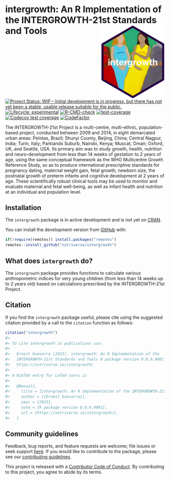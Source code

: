 
<!-- README.md is generated from README.Rmd. Please edit that file -->

# intergrowth: An R Implementation of the INTERGROWTH-21st Standards and Tools <img src="man/figures/logo.png" width="200px" align="right" />

<!-- badges: start -->

[![Project Status: WIP – Initial development is in progress, but there
has not yet been a stable, usable release suitable for the
public.](https://www.repostatus.org/badges/latest/wip.svg)](https://www.repostatus.org/#wip)
[![Lifecycle:
experimental](https://img.shields.io/badge/lifecycle-experimental-orange.svg)](https://lifecycle.r-lib.org/articles/stages.html#experimental)
[![R-CMD-check](https://github.com/nutriverse/intergrowth/actions/workflows/R-CMD-check.yaml/badge.svg)](https://github.com/nutriverse/intergrowth/actions/workflows/R-CMD-check.yaml)
[![test-coverage](https://github.com/nutriverse/intergrowth/actions/workflows/test-coverage.yaml/badge.svg)](https://github.com/nutriverse/intergrowth/actions/workflows/test-coverage.yaml)
[![Codecov test
coverage](https://codecov.io/gh/nutriverse/intergrowth/branch/main/graph/badge.svg)](https://app.codecov.io/gh/nutriverse/intergrowth?branch=main)
[![CodeFactor](https://www.codefactor.io/repository/github/nutriverse/intergrowth/badge)](https://www.codefactor.io/repository/github/nutriverse/intergrowth)
<!-- badges: end -->

The INTERGROWTH-21st Project is a multi-centre, multi-ethnic,
population-based project, conducted between 2009 and 2014, in eight
demarcated urban areas: Pelotas, Brazil; Shunyi County, Beijing, China;
Central Nagpur, India; Turin, Italy; Parklands Suburb, Nairobi, Kenya;
Muscat, Oman; Oxford, UK, and Seattle, USA. Its primary aim was to study
growth, health, nutrition and neuro-development from less than 14 weeks
of gestation to 2 years of age, using the same conceptual framework as
the WHO Multicentre Growth Reference Study, so as to produce
international prescriptive standards for pregnancy dating, maternal
weight gain, fetal growth, newborn size, the postnatal growth of preterm
infants and cognitive development at 2 years of age. These
scientifically robust clinical tools may be used to monitor and evaluate
maternal and fetal well-being, as well as infant health and nutrition at
an individual and population level.

## Installation

<!---
You can install the released version of intergrowth from [CRAN](https://CRAN.R-project.org) with:

``` r
install.packages("intergrowth")
```
--->

The `intergrowth` package is in active development and is not yet on
[CRAN](https://CRAN.R-project.org).

You can install the development version from
[GitHub](https://github.com/) with:

``` r
if(!require(remotes)) install.packages("remotes")
remotes::install_github("nutriverse/intergrowth")
```

## What does `intergrowth` do?

The `intergrowth` package provides functions to calculate various
anthropometric indices for very young children (from less than 14 weeks
up to 2 years old) based on calculations prescribed by the
INTERGROWTH-21st Project.

## Citation

If you find the `intergrowth` package useful, please cite using the
suggested citation provided by a call to the `citation` function as
follows:

``` r
citation("intergrowth")
#> 
#> To cite intergrowth in publications use:
#> 
#>   Ernest Guevarra (2023). intergrowth: An R Implementation of the
#>   INTERGROWTH-21st Standards and Tools R package version 0.0.0.9001 URL
#>   https://nutriverse.io/intergrowth/
#> 
#> A BibTeX entry for LaTeX users is
#> 
#>   @Manual{,
#>     title = {intergrowth: An R Implementation of the INTERGROWTH-21st Standards and Tools},
#>     author = {{Ernest Guevarra}},
#>     year = {2023},
#>     note = {R package version 0.0.0.9001},
#>     url = {https://nutriverse.io/intergrowth/},
#>   }
```

## Community guidelines

Feedback, bug reports, and feature requests are welcome; file issues or
seek support [here](https://github.com/nutriverse/intergrowth/issues).
If you would like to contribute to the package, please see our
[contributing
guidelines](https://nutriverse.io/intergrowth/CONTRIBUTING.html).

This project is released with a [Contributor Code of
Conduct](https://contributor-covenant.org/version/2/1/CODE_OF_CONDUCT.html).
By contributing to this project, you agree to abide by its terms.
